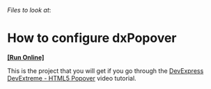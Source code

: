 <!-- default file list -->
*Files to look at*:

<!-- default file list end -->
# How to configure dxPopover 
<!-- run online -->
**[[Run Online]](https://codecentral.devexpress.com/t136529)**
<!-- run online end -->


This is the project that you will get if you go through the <a href="http://www.youtube.com/watch?v=JZHRrQxqs7Y&index=17&list=PL8h4jt35t1wjGvgflbHEH_e3b23AA30-z">DevExpress DevExtreme - HTML5 Popover</a> video tutorial.

<br/>


